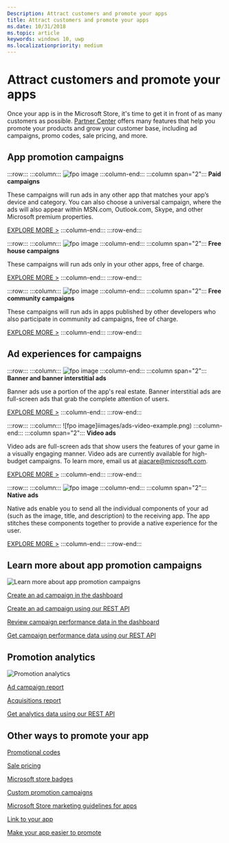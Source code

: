 ```yaml
---
Description: Attract customers and promote your apps
title: Attract customers and promote your apps
ms.date: 10/31/2018
ms.topic: article
keywords: windows 10, uwp
ms.localizationpriority: medium
---
```

# Attract customers and promote your apps

Once your app is in the Microsoft Store, it's time to get it in front of as many customers as possible. [Partner Center](https://partner.microsoft.com/dashboard) offers many features that help you promote your products and grow your customer base, including ad campaigns, promo codes, sale pricing, and more.

## App promotion campaigns

:::row:::
    :::column:::
        ![fpo image](images/ads-paid-campaign.png)
    :::column-end:::
	:::column span="2":::
**Paid campaigns**

These campaigns will run ads in any other app that matches your app’s device and category. You can also choose a universal campaign, where the ads will also appear within MSN.com, Outlook.com, Skype, and other Microsoft premium properties.

[EXPLORE MORE >](create-an-ad-campaign-for-your-app.md)
    :::column-end:::
:::row-end:::

:::row:::
    :::column:::
        ![fpo image](images/ads-house-campaign.png)
    :::column-end:::
	:::column span="2":::
**Free house campaigns**

These campaigns will run ads only in your other apps, free of charge.

[EXPLORE MORE >](about-house-ads.md)
    :::column-end:::
:::row-end:::

:::row:::
    :::column:::
        ![fpo image](images/ads-community-campaign.png)
    :::column-end:::
	:::column span="2":::
**Free community campaigns**

These campaigns will run ads in apps published by other developers who also participate in community ad campaigns, free of charge.

[EXPLORE MORE >](create-an-ad-campaign-for-your-app.md)
    :::column-end:::
:::row-end:::

## Ad experiences for campaigns

:::row:::
    :::column:::
        ![fpo image](images/ads-ban-example.png)
    :::column-end:::
	:::column span="2":::
**Banner and banner interstitial ads**

Banner ads use a portion of the app's real estate. Banner interstitial ads are full-screen ads that grab the complete attention of users.

[EXPLORE MORE >](NEED-LINK-HERE)
    :::column-end:::
:::row-end:::

:::row:::
    :::column:::
        ![fpo image]iimages/ads-video-example.png)
    :::column-end:::
	:::column span="2":::
**Video ads**

Video ads are full-screen ads that show users the features of your game in a visually engaging manner. Video ads are currently available for high-budget campaigns. To learn more, email us at aiacare@microsoft.com.

[EXPLORE MORE >](NEED-LINK-HERE)
    :::column-end:::
:::row-end:::

:::row:::
    :::column:::
        ![fpo image](images/ads-native-example.png)
    :::column-end:::
	:::column span="2":::
**Native ads**

Native ads enable you to send all the individual components of your ad (such as the image, title, and description) to the receiving app. The app stitches these components together to provide a native experience for the user.

[EXPLORE MORE >](NEED-LINK-HERE)
    :::column-end:::
:::row-end:::

## Learn more about app promotion campaigns

![Learn more about app promotion campaigns](images/app-promotion-campaigns.png)

[Create an ad campaign in the dashboard](create-an-ad-campaign-for-your-app.md)

[Create an ad campaign using our REST API](https://docs.microsoft.com/windows/uwp/monetize/run-ad-campaigns-using-windows-store-services)

[Review campaign performance data in the dashboard](promote-your-app-report.md)

[Get campaign performance data using our REST API](https://docs.microsoft.com/windows/uwp/monetize/)

## Promotion analytics

![Promotion analytics](images/ads-promotion-analytics.png)

[Ad campaign report](promote-your-app-report.md)

[Acquisitions report](acquisitions-report.md)

[Get analytics data using our REST API](https://docs.microsoft.com/windows/uwp/monetize/access-analytics-data-using-windows-store-services)

## Other ways to promote your app

[Promotional codes](generate-promotional-codes.md)

[Sale pricing](put-apps-and-add-ons-on-sale.md)

[Microsoft store badges](https://developer.microsoft.com/store/badges)

[Custom promotion campaigns](create-a-custom-app-promotion-campaign.md)

[Microsoft Store marketing guidelines for apps](app-marketing-guidelines.md)

[Link to your app](link-to-your-app.md)

[Make your app easier to promote](make-your-app-easier-to-promote.md)
